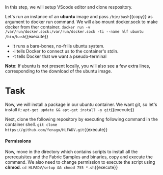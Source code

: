 In this step, we will setup VScode editor and clone respository.


Let's run an instance of an **ubuntu** image and pass `/bin/bash`{{copy}} as argument to docker run command. We will also mount docker.sock to make docker from ther container.
`docker run -v /var/run/docker.sock:/var/run/docker.sock -ti --name hlf ubuntu /bin/bash`{{execute}}

- It runs a bare-bones, no-frills ubuntu system.
- -i tells Docker to connect us to the container's stdin.
- -t tells Docker that we want a pseudo-terminal

**Note:** If ubuntu is not present locally, you will also see a few extra lines, corresponding to the download of the ubuntu image.

# Task 
Now, we will install a package in our ubuntu container. We want git, so let's install it:
`apt-get update && apt-get install -y git`{{execute}}

Next, clone the following repository by executing following command in the container shell.
`git clone https://github.com/fenago/HLFADV.git`{{execute}}

#### Permissions
Now, move in the directory which contains scripts to install all the prerequisites and the Fabric Samples and binaries, copy and execute the command. We also need to change permission to execute the script using **chmod**.
`cd HLFADV/setup && chmod 755 *.sh`{{execute}}